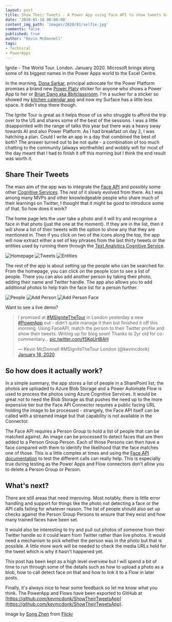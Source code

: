 ```yaml
---
layout: post
title: Show Their Tweets - A Power App using Face API to show tweets based on photo taken
date: '2020-01-18 00:00:00'
content_img_path: 'images/2020/01/selfie.jpg'
comments: false
published: true
author: "Kevin McDonnell"
tags:
- Technical
- PowerApps
---
```


Ignite - The World Tour. London. January 2020. Microsoft brings along some of its biggest names in the Power Apps world to the Excel Centre. 

In the morning, [Dona Sarkar](https://twitter.com/donasarkar), principal advocate for the Power Platform promises a brand new [Power Platy](https://twitter.com/search?q=%23powerplaty) sticker for anyone who shows a Power App to her or [Brian Dang aka 8bitclassroom](https://twitter.com/8bitclassroom). I'm a sucker for a sticker so showed my [kitchen calendar app](https://www.mcd79.com/2017/03/20/i-do-not-like-green-eggs-and-ham-sam-i-am-2.html) and now my Surface has a little less space. It didn't stop there though.

The Ignite Tour is great as it helps those of us who struggle to afford the trip over to the US and shares some of the best of the sessions. I was a little disappointed with the range of talks this year but there was a heavy sway towards AI and also Power Platform. As I had breakfast on day 2, I was hatching a plan. Could I write an app in a day that combined the best of both? The answer turned out to be not quite - a combination of too much chatting to the community (always worthwhile) and wobbly wifi for most of the day meant that I had to finish it off this morning but I think the end result was worth it.

## Share Their Tweets

The main aim of the app was to integrate the [Face API](https://azure.microsoft.com/en-us/services/cognitive-services/face/) and possibly some other [Cognitive Services](https://azure.microsoft.com/en-us/services/cognitive-services/). The rest of it slowly evolved from there. As I was among many MVPs and other knowledgeable people who share much of their learnings on Twitter, I thought that it might be good to introduce some of that. So how does it work?

The home page lets the user take a photo and it will try and recognise a face in that photo (just the one at the moment). If they are in the list, then it will show a list of their tweets with the option to show any that they are mentioned in. Then if you click on two of the icons along the top, the app will now extract either a set of key phrases from the last thirty tweets or the entities used by running them through the [Text Analytics Cognitive Service](https://azure.microsoft.com/en-us/services/cognitive-services/text-analytics/).

![Homepage](/images/2020/01/ShowTheirTweets-Home.jpg)
![Tweets](/images/2020/01/ShowTheirTweets-Tweets.jpg)
![Entities](/images/2020/01/ShowTheirTweets-Entities.jpg)

The rest of the app is about setting up the people who can be searched for. From the homepage, you can click on the people icon to see a list of people. There you can also add another person by taking their photo, adding their name and Twitter handle. The app also allows you to add additional photos to help train the face list for a person further.

![People](/images/2020/01/ShowTheirTweets-People.jpg)
![Add Person](/images/2020/01/ShowTheirTweets-AddPerson.jpg)
![Add Person Face](/images/2020/01/ShowTheirTweets-AddPersonFace.jpg)

Want to see a live demo?

<blockquote class="twitter-tweet"><p lang="en" dir="ltr">I promised at <a href="https://twitter.com/hashtag/MSIgniteTheTour?src=hash&amp;ref_src=twsrc%5Etfw">#MSIgniteTheTour</a> in London yesterday a new <a href="https://twitter.com/hashtag/PowerApp?src=hash&amp;ref_src=twsrc%5Etfw">#PowerApp</a> out - didn&#39;t quite manage it then but finished it off this morning. Using FaceAPI, match the person to their Twitter profile and show their tweets. Writing up for blog soon! Thanks to 2yr old for co-commentary... <a href="https://t.co/fSKqUrtBAH">pic.twitter.com/fSKqUrtBAH</a></p>&mdash; Kevin McDonnell #MSIgniteTheTour London (@kevmcdonk) <a href="https://twitter.com/kevmcdonk/status/1218533436572545026?ref_src=twsrc%5Etfw">January 18, 2020</a></blockquote> <script async src="https://platform.twitter.com/widgets.js" charset="utf-8"></script>

## So how does it actually work?

In a simple summary, the app stores a list of people in a SharePoint list, the photos are uploaded to Azure Blob Storage and a Power Automate Flow is used to process the photos using Azure Cognitive Services. It would be great not to need the Blob Storage as that pushes the need up to the more expensive tier but the Face API Connector requires a public facing URL holding the image to be processed - strangely, the Face API itself can be called with a streamed image but that capability is not available in the Connector.

The Face API requires a Person Group to hold a list of people that can be matched against. An image can be processed to detect faces that are then added to a Person Group Person. Each of those Persons can then have a face compared with them to identify the likelihood that the face matches one of those. This is a little complex at times and using the [Face API documentation](https://westeurope.dev.cognitive.microsoft.com/docs/services/563879b61984550e40cbbe8d/operations/563879b61984550f30395236) to test the different calls can really help. This is especially true during testing as the Power Apps and Flow connectors don't allow you to delete a Person Group or Person.

## What's next?

There are still areas that need improving. Most notably, there is little error handling and support for things like the photo not detecting a face or the API calls failing for whatever reason. The list of people should also set up checks against the Person Group Persons to ensure that they exist and how many trained faces have been set.

It would also be interesting to try and pull out photos of someone from their Twitter handle so it could learn from Twitter rather than live photos. It would need a mechanism to pick whether the person was in the photo but that is possible. A little more work will be needed to check the media URLs held for the tweet which is why it hasn't happened yet.

This post has been kept as a high level overview but I will spend a bit of time to run through some of the details such as how to upload a photo as a blob, how to call detect face on that and how to link it to a Flow in later posts.

Finally, it's always nice to hear some feedback so let me know what you think. The PowerApp and Flows have been exported to GitHub at [https://github.com/kevmcdonk/ShowTheirTweetsApp](https://github.com/kevmcdonk/ShowTheirTweetsApp). 

 Image by [Song Zhen](https://www.flickr.com/photos/songzhen/) from [Flickr](https://www.flickr.com/photos/songzhen/16983146399)
 